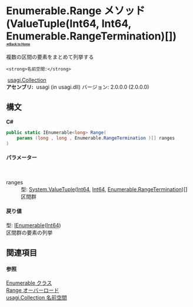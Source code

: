 # Enumerable.Range メソッド (ValueTuple(Int64, Int64, Enumerable.RangeTermination)[])<div style="font-size:30%"><a href="https://github.com/usagi/usagi.cs/blob/master/docs/Home.md">≪Back to Home</a></div> 

複数の区間の要素をまとめて列挙する


    <strong>名前空間:</strong>
&nbsp;<a href="N_usagi_Collection.md">usagi.Collection</a><br /><strong>アセンブリ:</strong>
&nbsp;usagi (in usagi.dll) バージョン: 2.0.0.0 (2.0.0.0)

## 構文

**C#**<br />
``` C#
public static IEnumerable<long> Range(
	params (long , long , Enumerable.RangeTermination )[] ranges
)
```


#### パラメーター
&nbsp;<dl><dt>ranges</dt><dd>型: <a href="http://msdn2.microsoft.com/ja-jp/library/mt744799" target="_blank">System.ValueTuple</a>(<a href="http://msdn2.microsoft.com/ja-jp/library/6yy583ek" target="_blank">Int64</a>, <a href="http://msdn2.microsoft.com/ja-jp/library/6yy583ek" target="_blank">Int64</a>, <a href="T_usagi_Collection_Enumerable_RangeTermination.md">Enumerable.RangeTermination</a>)[]<br />区間群</dd></dl>

#### 戻り値
型: <a href="http://msdn2.microsoft.com/ja-jp/library/9eekhta0" target="_blank">IEnumerable</a>(<a href="http://msdn2.microsoft.com/ja-jp/library/6yy583ek" target="_blank">Int64</a>)<br />区間群の要素の列挙

## 関連項目


#### 参照
<a href="T_usagi_Collection_Enumerable.md">Enumerable クラス</a><br /><a href="Overload_usagi_Collection_Enumerable_Range.md">Range オーバーロード</a><br /><a href="N_usagi_Collection.md">usagi.Collection 名前空間</a><br />